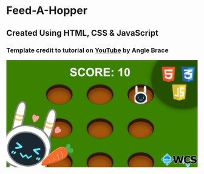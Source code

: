 # Feed-A-Hopper
## Created Using HTML, CSS & JavaScript

### Template credit to tutorial on [YouTube](https://youtu.be/b20YueeXwZg) by Angle Brace

![game preview](assets/preview.png)
